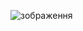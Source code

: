 ![зображення](https://github.com/Olexander63/cloudbudget/assets/14805899/f6fcfb3d-c4cb-4616-93d6-a88be278008d)
